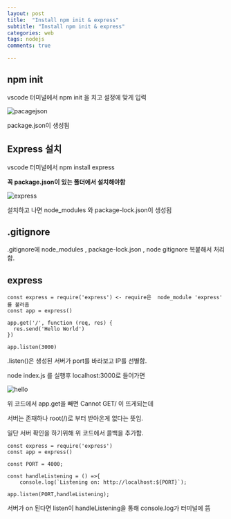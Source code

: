 ```yaml
---
layout: post
title:  "Install npm init & express"
subtitle: "Install npm init & express"
categories: web
tags: nodejs
comments: true

---
```


npm init
---

vscode 터미널에서 npm init 을 치고 설정에 맞게 입력

![pacagejson](https://user-images.githubusercontent.com/56789064/88492201-e6819800-cfe3-11ea-9ac3-af7b419cc4f8.jpg)

package.json이 생성됨


Express 설치
---

vscode 터미널에서 npm install express

**꼭 package.json이 있는 폴더에서 설치해야함**


![express](https://user-images.githubusercontent.com/56789064/88492294-bdadd280-cfe4-11ea-9a57-927ccfebeadd.jpg)

설치하고 나면 node_modules 와 package-lock.json이 생성됨

.gitignore
---

.gitignore에 node_modules , package-lock.json  , node gitignore 복붙해서 처리함.

express 
---

```
const express = require('express') <- require은  node_module 'express' 를 불러옴
const app = express()
 
app.get('/', function (req, res) {
  res.send('Hello World')
})
 
app.listen(3000)
```

.listen()은 생성된 서버가 port를 바라보고 IP를 선별함.

node index.js 를 실행후 localhost:3000로 들어가면 

![hello](https://user-images.githubusercontent.com/56789064/88497608-d70e4900-cffb-11ea-802b-da6ee8895a37.jpg)

위 코드에서 app.get을 빼면 Cannot GET/ 이 뜨게되는데

서버는 존재하나 root(/)로 부터 받아온게 없다는 뜻임. 

일단 서버 확인을 하기위해 위 코드에서 콜백을 추가함.

```
const express = require('express')
const app = express()

const PORT = 4000;

const handleListening = () =>{
	console.log(`Listening on: http://localhost:${PORT}`); 

app.listen(PORT,handleListening);
```

서버가 on 된다면 listen이 handleListening을 통해 console.log가 터미널에 뜸